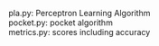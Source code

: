 pla.py: Perceptron Learning Algorithm<br>
pocket.py: pocket algorithm<br>
metrics.py: scores including accuracy
